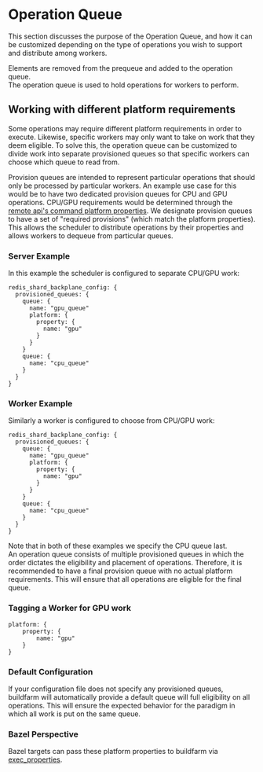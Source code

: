 # Operation Queue
This section discusses the purpose of the Operation Queue, and how it can be customized depending on the type of operations you wish to support and distribute among workers.

Elements are removed from the prequeue and added to the operation queue.  
The operation queue is used to hold operations for workers to perform.  

## Working with different platform requirements 
Some operations may require different platform requirements in order to execute.
Likewise, specific workers may only want to take on work that they deem eligible.
To solve this, the operation queue can be customized to divide work into separate provisioned queues so that specific workers can choose which queue to read from.  

Provision queues are intended to represent particular operations that should only be processed by particular workers. An example use case for this would be to have two dedicated provision queues for CPU and GPU operations. CPU/GPU requirements would be determined through the [remote api's command platform properties](https://github.com/bazelbuild/remote-apis/blob/86c040d03101654a949539151d32e22dfea30d62/build/bazel/remote/execution/v2/remote_execution.proto#L595). We designate provision queues to have a set of "required provisions" (which match the platform properties). This allows the scheduler to distribute operations by their properties and allows workers to dequeue from particular queues.

### Server Example
In this example the scheduler is configured to separate CPU/GPU work:
```
redis_shard_backplane_config: {
  provisioned_queues: {
    queue: {
      name: "gpu_queue"
      platform: {
        property: {
          name: "gpu"
        }
      }
    }
    queue: {
      name: "cpu_queue"
    }
  }
}
```

### Worker Example
Similarly a worker is configured to choose from CPU/GPU work:
```
redis_shard_backplane_config: {
  provisioned_queues: {
    queue: {
      name: "gpu_queue"
      platform: {
        property: {
          name: "gpu"
        }
      }
    }
    queue: {
      name: "cpu_queue"
    }
  }
}
```

Note that in both of these examples we specify the CPU queue last.  
An operation queue consists of multiple provisioned queues in which the order dictates the eligibility and placement of operations.  Therefore, it is recommended to have a final provision queue with no actual platform requirements.  This will ensure that all operations are eligible for the final queue.

### Tagging a Worker for GPU work
```
platform: {
    property: {
        name: "gpu"
    }
}
```

### Default Configuration
If your configuration file does not specify any provisioned queues, buildfarm will automatically provide a default queue will full eligibility on all operations. This will ensure the expected behavior for the paradigm in which all work is put on the same queue.

### Bazel Perspective
Bazel targets can pass these platform properties to buildfarm via [exec_properties](https://docs.bazel.build/versions/master/be/common-definitions.html#common.exec_properties).